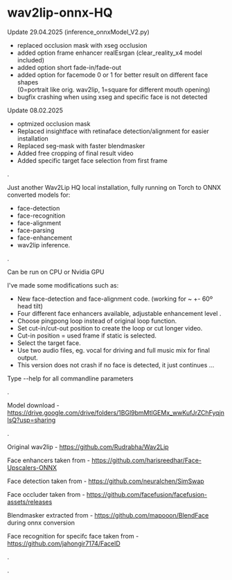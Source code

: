 # wav2lip-onnx-HQ
Update 29.04.2025 (inference_onnxModel_V2.py)

  - replaced occlusion mask with xseg occlusion
  - added option frame enhancer realEsrgan (clear_reality_x4 model included)
  - added option short fade-in/fade-out
  - added option for facemode 0 or 1 for better result on different face shapes  
    (0=portrait like orig. wav2lip, 1=square for different mouth opening)
  - bugfix crashing when using xseg and specific face is not detected  

Update 08.02.2025

  - optmized occlusion mask
  - Replaced insightface with retinaface detection/alignment for easier installation
  - Replaced seg-mask with faster blendmasker
  - Added free cropping of final result video
  - Added specific target face selection from first frame

.

Just another Wav2Lip HQ local installation, fully running on Torch to ONNX converted models for:
- face-detection
- face-recognition
- face-alignment
- face-parsing
- face-enhancement
- wav2lip inference.

.

Can be run on CPU or Nvidia GPU

I've made some modifications such as:
* New face-detection and face-alignment code. (working for ~ +- 60º head tilt)
* Four different face enhancers available, adjustable enhancement level .
* Choose pingpong loop instead of original loop function.
* Set cut-in/cut-out position to create the loop or cut longer video.
* Cut-in position = used frame if static is selected.
* Select the target face.
* Use two audio files, eg. vocal for driving and full music mix for final output.
* This version does not crash if no face is detected, it just continues ...

Type --help for all commandline parameters

.
 
Model download - https://drive.google.com/drive/folders/1BGl9bmMtlGEMx_wwKufJrZChFyqjnlsQ?usp=sharing  

.


Original wav2lip - https://github.com/Rudrabha/Wav2Lip

Face enhancers taken from -  https://github.com/harisreedhar/Face-Upscalers-ONNX

Face detection taken from - https://github.com/neuralchen/SimSwap

Face occluder taken from - https://github.com/facefusion/facefusion-assets/releases

Blendmasker extracted from - https://github.com/mapooon/BlendFace during onnx conversion

Face recognition for specifc face taken from - https://github.com/jahongir7174/FaceID

.

.


